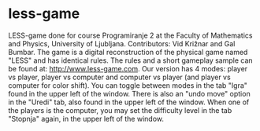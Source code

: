# less-game
LESS-game done for course Programiranje 2 at the Faculty of Mathematics and Physics, University of Ljubljana. Contributors: Vid Križnar and Gal Bumbar.
The game is a digital reconstruction of the physical game named "LESS" and has identical rules. The rules and a short gameplay sample can be found at: http://www.less-game.com.
Our version has 4 modes: player vs player, player vs computer and computer vs player (and player vs computer for color shift). You can toggle between modes in the tab "Igra" found in the upper left of the window.
There is also an "undo move" option in the "Uredi" tab, also found in the upper left of the window.
When one of the players is the computer, you may set the difficulty level in the tab "Stopnja" again, in the upper left of the window.
